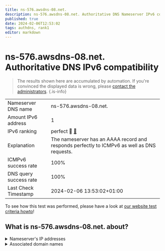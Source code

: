 ```yaml
---
title: ns-576.awsdns-08.net.
description: ns-576.awsdns-08.net. Authoritative DNS Nameserver IPv6 compatibility
published: true
date: 2024-02-06T12:53:02
tags: authdns, rank1
editor: markdown
---
```


# ns-576.awsdns-08.net. Authoritative DNS IPv6 compatibility

> The results shown here are accumulated by automation. If you're convinced the displayed data is wrong, please [contact the administrators](/howto/chat). 
{.is-info}




|   |   |
| - | - |
| Nameserver DNS name | ns-576.awsdns-08.net.
| Amount IPv6 address | 1
| IPv6 ranking | perfect :1st_place_medal: [🔗](/howto/ranking) |
| Explanation | The nameserver has an AAAA record and responds perfectly to ICMPv6 as well as DNS requests. |
| ICMPv6 success rate | 100%|
| DNS query success rate | 100% |
| Last Check Timestamp | 2024-02-06 13:53:02+01:00 |

To see how this test was performed, please have a look at [our website test criteria howto](/howto/testcriteria/authdns)!


## What is ns-576.awsdns-08.net. about?




<details>
<summary>Nameserver's IP addresses</summary>

2600:9000:5302:4000::1

</details>



<details>
<summary>Associated domain names</summary>

edition.cnn.com

</details>
